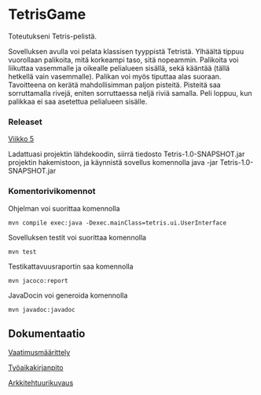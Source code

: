 # TetrisGame

Toteutukseni Tetris-pelistä. 

Sovelluksen avulla voi pelata klassisen tyyppistä Tetristä. Ylhäältä tippuu vuorollaan palikoita, mitä korkeampi taso, sitä nopeammin. Palikoita voi liikuttaa vasemmalle ja oikealle pelialueen sisällä, sekä kääntää (tällä hetkellä vain vasemmalle). Palikan voi myös tiputtaa alas suoraan. Tavoitteena on kerätä mahdollisimman paljon pisteitä. Pisteitä saa sorruttamalla rivejä, eniten sorruttaessa neljä riviä samalla. Peli loppuu, kun palikkaa ei saa asetettua pelialueen sisälle. 


### Releaset

[Viikko 5](https://github.com/Saukka/ot-harjoitustyo/releases/tag/viikko5)

Ladattuasi projektin lähdekoodin, siirrä tiedosto Tetris-1.0-SNAPSHOT.jar projektin hakemistoon, ja käynnistä sovellus komennolla java -jar Tetris-1.0-SNAPSHOT.jar

### Komentorivikomennot

Ohjelman voi suorittaa komennolla

```
mvn compile exec:java -Dexec.mainClass=tetris.ui.UserInterface
```

Sovelluksen testit voi suorittaa komennolla 

```
mvn test
```
Testikattavuusraportin saa komennolla

```
mvn jacoco:report
```
JavaDocin voi generoida komennolla 

```
mvn javadoc:javadoc
```

## Dokumentaatio

[Vaatimusmäärittely](https://github.com/Saukka/ot-harjoitustyo/blob/master/dokumentaatio/vaatimusmaarittely.md)

[Työaikakirjanpito](https://github.com/Saukka/ot-harjoitustyo/blob/master/dokumentaatio/työaikakirjanpito.md) 

[Arkkitehtuurikuvaus](https://github.com/Saukka/ot-harjoitustyo/blob/master/dokumentaatio/arkkitehtuuri.md)
